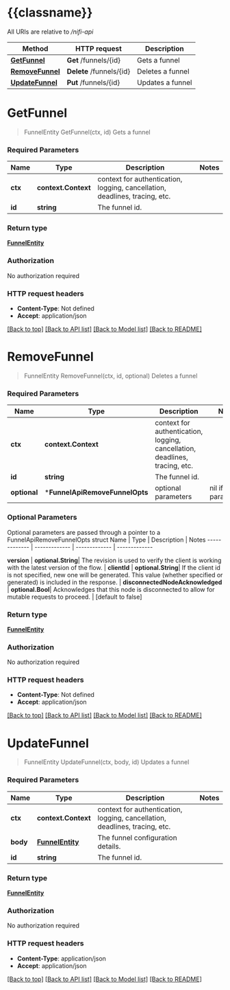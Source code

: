 # {{classname}}

All URIs are relative to */nifi-api*

Method | HTTP request | Description
------------- | ------------- | -------------
[**GetFunnel**](FunnelApi.md#GetFunnel) | **Get** /funnels/{id} | Gets a funnel
[**RemoveFunnel**](FunnelApi.md#RemoveFunnel) | **Delete** /funnels/{id} | Deletes a funnel
[**UpdateFunnel**](FunnelApi.md#UpdateFunnel) | **Put** /funnels/{id} | Updates a funnel

# **GetFunnel**
> FunnelEntity GetFunnel(ctx, id)
Gets a funnel

### Required Parameters

Name | Type | Description  | Notes
------------- | ------------- | ------------- | -------------
 **ctx** | **context.Context** | context for authentication, logging, cancellation, deadlines, tracing, etc.
  **id** | **string**| The funnel id. | 

### Return type

[**FunnelEntity**](FunnelEntity.md)

### Authorization

No authorization required

### HTTP request headers

 - **Content-Type**: Not defined
 - **Accept**: application/json

[[Back to top]](#) [[Back to API list]](../README.md#documentation-for-api-endpoints) [[Back to Model list]](../README.md#documentation-for-models) [[Back to README]](../README.md)

# **RemoveFunnel**
> FunnelEntity RemoveFunnel(ctx, id, optional)
Deletes a funnel

### Required Parameters

Name | Type | Description  | Notes
------------- | ------------- | ------------- | -------------
 **ctx** | **context.Context** | context for authentication, logging, cancellation, deadlines, tracing, etc.
  **id** | **string**| The funnel id. | 
 **optional** | ***FunnelApiRemoveFunnelOpts** | optional parameters | nil if no parameters

### Optional Parameters
Optional parameters are passed through a pointer to a FunnelApiRemoveFunnelOpts struct
Name | Type | Description  | Notes
------------- | ------------- | ------------- | -------------

 **version** | **optional.String**| The revision is used to verify the client is working with the latest version of the flow. | 
 **clientId** | **optional.String**| If the client id is not specified, new one will be generated. This value (whether specified or generated) is included in the response. | 
 **disconnectedNodeAcknowledged** | **optional.Bool**| Acknowledges that this node is disconnected to allow for mutable requests to proceed. | [default to false]

### Return type

[**FunnelEntity**](FunnelEntity.md)

### Authorization

No authorization required

### HTTP request headers

 - **Content-Type**: Not defined
 - **Accept**: application/json

[[Back to top]](#) [[Back to API list]](../README.md#documentation-for-api-endpoints) [[Back to Model list]](../README.md#documentation-for-models) [[Back to README]](../README.md)

# **UpdateFunnel**
> FunnelEntity UpdateFunnel(ctx, body, id)
Updates a funnel

### Required Parameters

Name | Type | Description  | Notes
------------- | ------------- | ------------- | -------------
 **ctx** | **context.Context** | context for authentication, logging, cancellation, deadlines, tracing, etc.
  **body** | [**FunnelEntity**](FunnelEntity.md)| The funnel configuration details. | 
  **id** | **string**| The funnel id. | 

### Return type

[**FunnelEntity**](FunnelEntity.md)

### Authorization

No authorization required

### HTTP request headers

 - **Content-Type**: application/json
 - **Accept**: application/json

[[Back to top]](#) [[Back to API list]](../README.md#documentation-for-api-endpoints) [[Back to Model list]](../README.md#documentation-for-models) [[Back to README]](../README.md)

